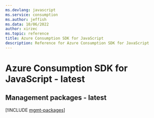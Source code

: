 ```yaml
---
ms.devlang: javascript
ms.service: consumption
ms.author: jeffish
ms.data: 10/06/2022
author: xirzec
ms.topic: reference
title: Azure Consumption SDK for JavaScript
description: Reference for Azure Consumption SDK for JavaScript
---
```

# Azure Consumption SDK for JavaScript - latest

## Management packages - latest
[!INCLUDE [mgmt-packages](consumption-mgmt-index.md)]